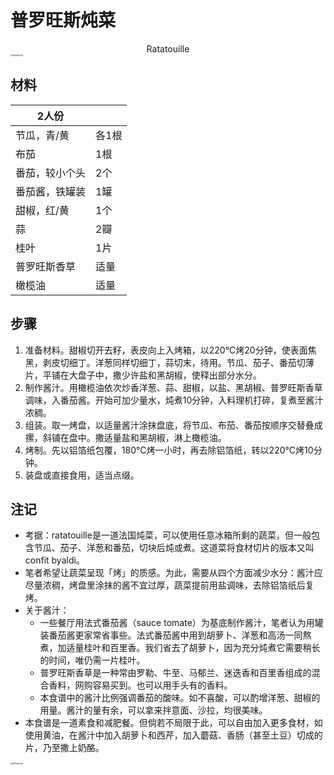 # 普罗旺斯炖菜

<center>Ratatouille</center>

<img src="../Images/普罗旺斯炖菜_221219_2.jpg" alt="普罗旺斯炖菜" style="zoom:20%;" />

## 材料

| 2人份          |       |
| -------------- | ----- |
| 节瓜，青/黄    | 各1根 |
| 布茄           | 1根   |
| 番茄，较小个头 | 2个   |
| 番茄酱，铁罐装 | 1罐   |
| 甜椒，红/黄    | 1个   |
| 蒜             | 2瓣   |
| 桂叶           | 1片   |
| 普罗旺斯香草   | 适量  |
| 橄榄油         | 适量  |

## 步骤

1. 准备材料。甜椒切开去籽，表皮向上入烤箱，以220°C烤20分钟，使表面焦黑，剥皮切细丁。洋葱同样切细丁，蒜切末，待用。节瓜、茄子、番茄切薄片，平铺在大盘子中，撒少许盐和黑胡椒，使释出部分水分。
2. 制作酱汁。用橄榄油依次炒香洋葱、蒜、甜椒，以盐、黑胡椒、普罗旺斯香草调味，入番茄酱。开始可加少量水，炖煮10分钟，入料理机打碎，复煮至酱汁浓稠。
3. 组装。取一烤盘，以适量酱汁涂抹盘底，将节瓜、布茄、番茄按顺序交替叠成摞，斜铺在盘中。撒适量盐和黑胡椒，淋上橄榄油。
4. 烤制。先以铝箔纸包覆，180°C烤一小时，再去除铝箔纸，转以220°C烤10分钟。
5. 装盘或直接食用，适当点缀。

## 注记

- 考据：ratatouille是一道法国炖菜，可以使用任意冰箱所剩的蔬菜，但一般包含节瓜、茄子、洋葱和番茄，切块后炖或煮。这道菜将食材切片的版本又叫confit byaldi。
- 笔者希望让蔬菜呈现「烤」的质感。为此，需要从四个方面减少水分：酱汁应尽量浓稠，烤盘里涂抹的酱不宜过厚，蔬菜提前用盐调味，去除铝箔纸后复烤。
- 关于酱汁：
  - 一些餐厅用法式番茄酱（sauce tomate）为基底制作酱汁，笔者认为用罐装番茄酱更家常省事些。法式番茄酱中用到胡萝卜、洋葱和高汤一同熬煮，加适量桂叶和百里香。我们省去了胡萝卜，因为充分炖煮它需要稍长的时间，唯仍需一片桂叶。
  - 普罗旺斯香草是一种常由罗勒、牛至、马郁兰、迷迭香和百里香组成的混合香料，网购容易买到。也可以用手头有的香料。
  - 本食谱中的酱汁比例强调番茄的酸味。如不喜酸，可以酌增洋葱、甜椒的用量。酱汁的量有余，可以拿来拌意面、沙拉，均很美味。
- 本食谱是一道素食和减肥餐。但倘若不局限于此，可以自由加入更多食材，如使用黄油，在酱汁中加入胡萝卜和西芹，加入蘑菇、香肠（甚至土豆）切成的片，乃至撒上奶酪。

<img src="../Images/普罗旺斯炖菜_221219.jpg" alt="普罗旺斯炖菜" style="zoom:20%;" />
